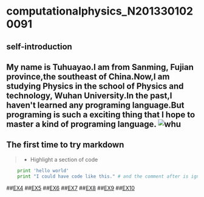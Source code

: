 # computationalphysics_N2013301020091
## self-introduction
  My name is Tuhuayao.I am from Sanming, Fujian province,the southeast of China.Now,I am studying Physics in the school of Physics  and technology, Wuhan University.In the past,I haven't learned any programing language.But programing is such a exciting thing that I hope to master a kind of programing language.
 ![whu](http://upload.wikimedia.org/wikipedia/zh/6/68/Wuhan_University_Logo.png)
------
## The first time to try markdown
> *  Highlight a section of code
```python
    print 'hello world'
    print "I could have code like this." # and the comment after is ignored
```
##[EX4](https://github.com/thy714038104/computationalphysics_N2013301020091/edit/master/chapter1/ex4-readme.md)
##[EX5](https://github.com/thy714038104/computationalphysics_N2013301020091/blob/master/ex5/ex5.md)
##[EX6](https://github.com/thy714038104/computationalphysics_N2013301020091/blob/master/ex6/ex6.md)
##[EX7](https://github.com/thy714038104/computationalphysics_N2013301020091/blob/master/ex7/ex7.md)
##[EX8](https://github.com/thy714038104/computationalphysics_N2013301020091/blob/master/ex8/ex8.md)
##[EX9](https://github.com/thy714038104/computationalphysics_N2013301020091/blob/master/ex9/ex9.md)
##[EX10](https://github.com/thy714038104/computationalphysics_N2013301020091/blob/master/ex10/EX10.md)
